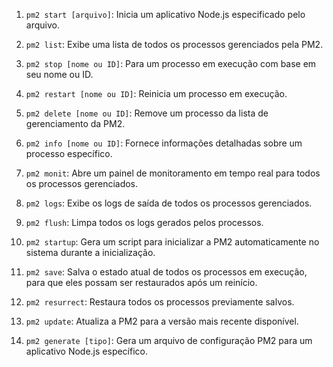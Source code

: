 1. `pm2 start [arquivo]`: Inicia um aplicativo Node.js especificado pelo arquivo.

2. `pm2 list`: Exibe uma lista de todos os processos gerenciados pela PM2.

3. `pm2 stop [nome ou ID]`: Para um processo em execução com base em seu nome ou ID.

4. `pm2 restart [nome ou ID]`: Reinicia um processo em execução.

5. `pm2 delete [nome ou ID]`: Remove um processo da lista de gerenciamento da PM2.

6. `pm2 info [nome ou ID]`: Fornece informações detalhadas sobre um processo específico.

7. `pm2 monit`: Abre um painel de monitoramento em tempo real para todos os processos gerenciados.

8. `pm2 logs`: Exibe os logs de saída de todos os processos gerenciados.

9. `pm2 flush`: Limpa todos os logs gerados pelos processos.

10. `pm2 startup`: Gera um script para inicializar a PM2 automaticamente no sistema durante a inicialização.

11. `pm2 save`: Salva o estado atual de todos os processos em execução, para que eles possam ser restaurados após um reinício.

12. `pm2 resurrect`: Restaura todos os processos previamente salvos.

13. `pm2 update`: Atualiza a PM2 para a versão mais recente disponível.

14. `pm2 generate [tipo]`: Gera um arquivo de configuração PM2 para um aplicativo Node.js específico.
